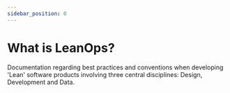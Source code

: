 ```yaml
---
sidebar_position: 0
---
```


# What is LeanOps?

Documentation regarding best practices and conventions when developing 'Lean' software products involving three central disciplines: Design, Development and Data.
